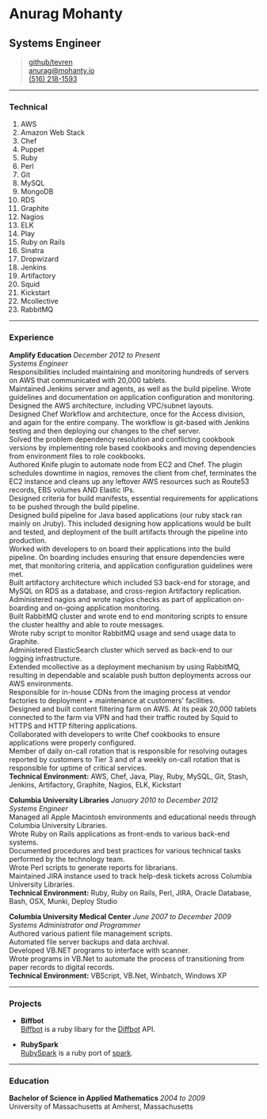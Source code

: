 # Anurag Mohanty
## Systems Engineer

> [github/tevren](http://github.com/tevren)</br>
> [anurag@mohanty.io](mailto:anurag@mohanty.io)</br>
> [(516) 218-1593](tel:+15162181593)</br>

-----
### Technical
1. AWS
2. Amazon Web Stack
3. Chef
4. Puppet 
5. Ruby
6. Perl
7. Git
8. MySQL
9. MongoDB
10. RDS
11. Graphite
12. Nagios
13. ELK
14. Play
15. Ruby on Rails
16. Sinatra
18. Dropwizard
19. Jenkins
20. Artifactory
21. Squid
22. Kickstart
23. Mcollective
24. RabbitMQ

-----
### Experience

**Amplify Education** _December 2012 to Present_</br>
*Systems Engineer*</br>
Responsibilities included maintaining and monitoring hundreds of servers on AWS that communicated with 20,000 tablets.</br>
Maintained Jenkins server and agents, as well as the build pipeline.
Wrote guidelines and documentation on application configuration and monitoring.</br>
Designed the AWS architecture, including VPC/subnet layouts.</br>
Designed Chef Workflow and architecture, once for the Access division, and again for the entire company. The workflow is git-based with Jenkins testing and then deploying our changes to the chef server.</br>
Solved the problem dependency resolution and conflicting cookbook versions by implementing role based cookbooks and moving dependencies from environment files to role cookbooks.</br> 
Authored Knife plugin to automate node from EC2 and Chef. The plugin schedules downtime in nagios, removes the client from chef, terminates the EC2 instance and cleans up any leftover AWS resources such as Route53 records, EBS volumes AND Elastic IPs.</br>
Designed criteria for build manifests, essential requirements for applications to be pushed through the build pipeline.</br>
Designed build pipeline for Java based applications (our ruby stack ran mainly on Jruby). This included designing how applications would be built and tested, and deployment of the built artifacts through the pipeline into production.</br>
Worked with developers to on board their applications into the build pipeline. On boarding includes ensuring that ensure dependencies were met, that monitoring criteria, and application configuration guidelines were met.</br>
Built artifactory architecture which included S3 back-end for storage, and MySQL on RDS as a database, and cross-region Artifactory replication.</br>
Administered nagios and wrote nagios checks as part of application on-boarding and on-going application monitoring.</br>
Built RabbitMQ cluster and wrote end to end monitoring scripts to ensure the cluster healthy and able to route messages.</br>
Wrote ruby script to monitor RabbitMQ usage and send usage data to Graphite.</br>
Administered ElasticSearch cluster which served as back-end to our logging infrastructure.</br>
Extended mcollective as a deployment mechanism by using RabbitMQ, resulting in dependable and scalable push button deployments across our AWS environments.</br>
Responsible for in-house CDNs from the imaging process at vendor factories to deployment + maintenance at customers' facilities.</br>
Designed and built content filtering farm on AWS. At its peak 20,000 tablets connected to the farm via VPN and had their traffic routed by Squid to HTTPS and HTTP filtering applications.</br>
Collaborated with developers to write Chef cookbooks to ensure applications were properly configured.</br>
Member of daily on-call rotation that is responsible for resolving outages reported by customers to Tier 3 and of a weekly on-call rotation that is responsible for uptime of critical services.</br>
**Technical Environment:** AWS, Chef, Java, Play, Ruby, MySQL, Git, Stash, Jenkins, Artifactory, Graphite, Nagios, ELK, Kickstart
  
**Columbia University Libraries** _January 2010 to December 2012_</br>
*Systems Engineer*</br> 
Managed all Apple Macintosh environments and educational needs through Columbia University Libraries.</br>
Wrote Ruby on Rails applications as front-ends to various back-end systems.</br> 
Documented procedures and best practices for various technical tasks performed by the technology team.</br>
Wrote Perl scripts to generate reports for librarians.</br> 
Maintained JIRA instance used to track help-desk tickets across Columbia University Libraries.</br>
**Technical Environment:** Ruby, Ruby on Rails, Perl, JIRA, Oracle Database, Bash, OSX, Munki, Deploy Studio

**Columbia University Medical Center** _June 2007 to December 2009_</br>
*Systems Administrator and Programmer*</br> 
Authored various patient file management scripts.</br> 
Automated file server backups and data archival. </br>
Developed VB.NET programs to interface with scanner.</br>
Wrote programs in VB.Net to automate the process of transitioning from paper records to digital records.</br>
**Technical Environment:** VBScript, VB.Net, Winbatch, Windows XP
    
-----
### Projects

* **Biffbot**</br>
  <a href=https://github.com/tevren/biffbot>Biffbot</a>
  is a ruby libary for the <a href=https://www.diffbot.com >Diffbot</a> API.

* **RubySpark**</br>
  <a href=https://github.com/tevren/rubyspark>RubySpark</a>
  is a ruby port of <a href=http://zachholman.com/spark/>spark</a>.

-----
### Education

**Bachelor of Science in Applied Mathematics** _2004 to 2009_</br>
  University of Massachusetts at Amherst, Massachusetts

